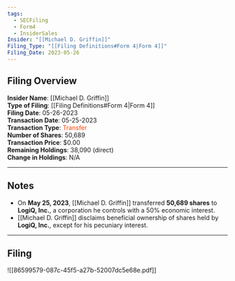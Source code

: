 ```yaml
---
tags:
  - SECFiling
  - Form4
  - InsiderSales
Insider: "[[Michael D. Griffin]]"
Filing_Type: "[[Filing Definitions#Form 4|Form 4]]"
Filing_Date: 2023-05-26  
---
```

## Filing Overview

**Insider Name**: [[Michael D. Griffin]]  
**Type of Filing**: [[Filing Definitions#Form 4|Form 4]]  
**Filing Date**: 05-26-2023  
**Transaction Date**: 05-25-2023  
**Transaction Type**: <span style="color:orangered">Transfer</span>  
**Number of Shares**: 50,689  
**Transaction Price**: $0.00  
**Remaining Holdings**: 38,090 (direct)  
**Change in Holdings**: N/A  

---
## Notes

- On **May 25, 2023**, [[Michael D. Griffin]] transferred **50,689 shares** to **LogiQ, Inc.**, a corporation he controls with a 50% economic interest.  
- [[Michael D. Griffin]] disclaims beneficial ownership of shares held by **LogiQ, Inc.**, except for his pecuniary interest.

---
## Filing

![[86599579-087c-45f5-a27b-52007dc5e68e.pdf]]
